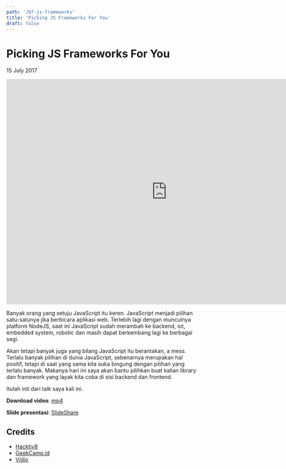 ```yaml
---
path: '/07-js-frameworks'
title: 'Picking JS Frameworks For You'
draft: false
---
```


# Picking JS Frameworks For You

15 July 2017

<iframe width="840" height="590" src="https://www.youtube.com/embed/XYPr_Yg_SBI" frameborder="0" allowfullscreen></iframe>

Banyak orang yang setuju JavaScript itu keren. JavaScript menjadi pilihan satu-satunya jika berbicara aplikasi web. Terlebih lagi dengan munculnya platform NodeJS, saat ini JavaScript sudah merambah ke backend, iot, embedded system, robotic dan masih dapat berkembang lagi ke berbagai segi.

Akan tetapi banyak juga yang bilang JavaScript itu berantakan, a mess. Terlalu banyak pilihan di dunia JavaScript, sebenarnya merupakan hal positif, tetapi di saat yang sama kita suka bingung dengan pilihan yang terlalu banyak. Makanya hari ini saya akan bantu pilihkan buat kalian library dan framework yang layak kita coba di sisi backend dan frontend.

Itulah inti dari talk saya kali ini.

**Download video**: [mp4](/static/videos/07-js-frameworks.mp4)

**Slide presentasi**: [SlideShare](https://www.slideshare.net/rizafahmi/picking-javascript-framework-in-2017-geekcamp)


## Credits

* [Hacktiv8](https://hacktiv8.com/)
* [GeekCamp.id](http://geekcamp.id)
* [Vidio](https://www.vidio.com/watch/793713-picking-a-js-frameworks-in-2017-riza-fahmi)
